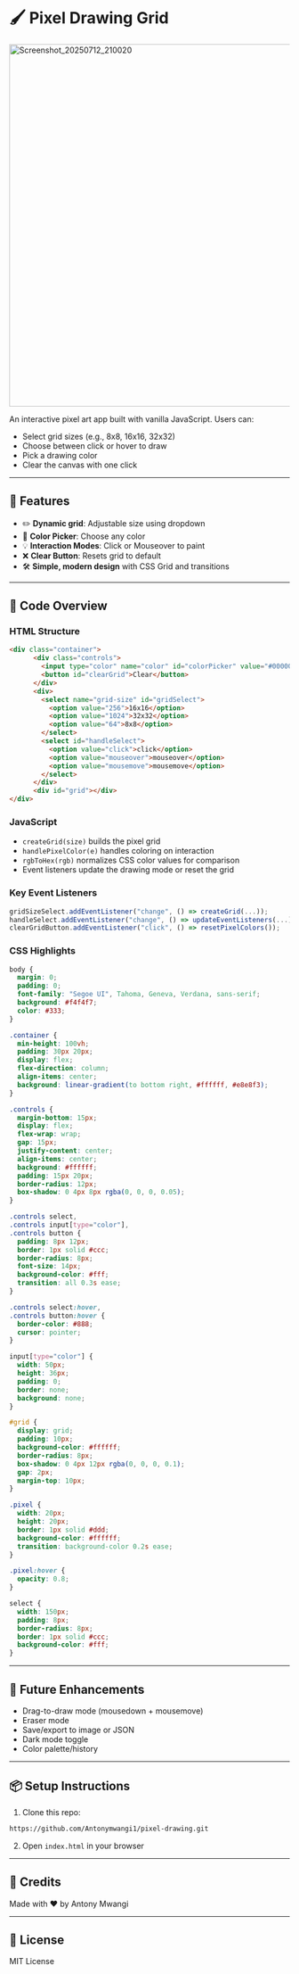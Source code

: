# 🖌️ Pixel Drawing Grid
<img width="1366" height="650" alt="Screenshot_20250712_210020" src="https://github.com/user-attachments/assets/2401bcdd-00c1-456c-9fdb-dbbaa939fa07" />

An interactive pixel art app built with vanilla JavaScript. Users can:

* Select grid sizes (e.g., 8x8, 16x16, 32x32)
* Choose between click or hover to draw
* Pick a drawing color
* Clear the canvas with one click

---

## 📁 Features

* ✏️ **Dynamic grid**: Adjustable size using dropdown
* 💍 **Color Picker**: Choose any color
* 💡 **Interaction Modes**: Click or Mouseover to paint
* ❌ **Clear Button**: Resets grid to default
* 🛠️ **Simple, modern design** with CSS Grid and transitions

---

## 📄 Code Overview

### HTML Structure

```html
<div class="container">
      <div class="controls">
        <input type="color" name="color" id="colorPicker" value="#000000" />
        <button id="clearGrid">Clear</button>
      </div>
      <div>
        <select name="grid-size" id="gridSelect">
          <option value="256">16x16</option>
          <option value="1024">32x32</option>
          <option value="64">8x8</option>
        </select>
        <select id="handleSelect">
          <option value="click">click</option>
          <option value="mouseover">mouseover</option>
          <option value="mousemove">mousemove</option>
        </select>
      </div>
      <div id="grid"></div>
</div>
```

### JavaScript

* `createGrid(size)` builds the pixel grid
* `handlePixelColor(e)` handles coloring on interaction
* `rgbToHex(rgb)` normalizes CSS color values for comparison
* Event listeners update the drawing mode or reset the grid

### Key Event Listeners

```js
gridSizeSelect.addEventListener("change", () => createGrid(...));
handleSelect.addEventListener("change", () => updateEventListeners(...));
clearGridButton.addEventListener("click", () => resetPixelColors());
```

### CSS Highlights

```css
body {
  margin: 0;
  padding: 0;
  font-family: "Segoe UI", Tahoma, Geneva, Verdana, sans-serif;
  background: #f4f4f7;
  color: #333;
}

.container {
  min-height: 100vh;
  padding: 30px 20px;
  display: flex;
  flex-direction: column;
  align-items: center;
  background: linear-gradient(to bottom right, #ffffff, #e8e8f3);
}

.controls {
  margin-bottom: 15px;
  display: flex;
  flex-wrap: wrap;
  gap: 15px;
  justify-content: center;
  align-items: center;
  background: #ffffff;
  padding: 15px 20px;
  border-radius: 12px;
  box-shadow: 0 4px 8px rgba(0, 0, 0, 0.05);
}

.controls select,
.controls input[type="color"],
.controls button {
  padding: 8px 12px;
  border: 1px solid #ccc;
  border-radius: 8px;
  font-size: 14px;
  background-color: #fff;
  transition: all 0.3s ease;
}

.controls select:hover,
.controls button:hover {
  border-color: #888;
  cursor: pointer;
}

input[type="color"] {
  width: 50px;
  height: 36px;
  padding: 0;
  border: none;
  background: none;
}

#grid {
  display: grid;
  padding: 10px;
  background-color: #ffffff;
  border-radius: 8px;
  box-shadow: 0 4px 12px rgba(0, 0, 0, 0.1);
  gap: 2px;
  margin-top: 10px;
}

.pixel {
  width: 20px;
  height: 20px;
  border: 1px solid #ddd;
  background-color: #ffffff;
  transition: background-color 0.2s ease;
}

.pixel:hover {
  opacity: 0.8;
}

select {
  width: 150px;
  padding: 8px;
  border-radius: 8px;
  border: 1px solid #ccc;
  background-color: #fff;
}

```

---

## 🚀 Future Enhancements

* Drag-to-draw mode (mousedown + mousemove)
* Eraser mode
* Save/export to image or JSON
* Dark mode toggle
* Color palette/history

---

## 📦 Setup Instructions

1. Clone this repo:

```bash
https://github.com/Antonymwangi1/pixel-drawing.git
```

2. Open `index.html` in your browser

---

## 🌟 Credits

Made with ❤️ by Antony Mwangi

---

## 📅 License

MIT License

